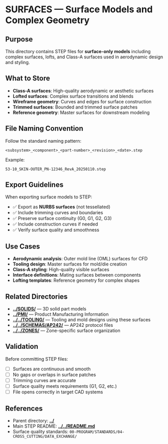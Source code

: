 # SURFACES — Surface Models and Complex Geometry

## Purpose

This directory contains STEP files for **surface-only models** including complex surfaces, lofts, and Class-A surfaces used in aerodynamic design and styling.

## What to Store

- **Class-A surfaces**: High-quality aerodynamic or aesthetic surfaces
- **Lofted surfaces**: Complex surface transitions and blends
- **Wireframe geometry**: Curves and edges for surface construction
- **Trimmed surfaces**: Bounded and trimmed surface patches
- **Reference geometry**: Master surfaces for downstream modeling

## File Naming Convention

Follow the standard naming pattern:
```
<subsystem>_<component>_<part-number>_<revision>_<date>.step
```

Example:
```
53-10_SKIN-OUTER_PN-12346_RevA_20250110.step
```

## Export Guidelines

When exporting surface models to STEP:
- ✅ Export as **NURBS surfaces** (not tessellated)
- ✅ Include trimming curves and boundaries
- ✅ Preserve surface continuity (G0, G1, G2, G3)
- ✅ Include construction curves if needed
- ✅ Verify surface quality and smoothness

## Use Cases

- **Aerodynamic analysis**: Outer mold line (OML) surfaces for CFD
- **Tooling design**: Master surfaces for mold/die creation
- **Class-A styling**: High-quality visible surfaces
- **Interface definitions**: Mating surfaces between components
- **Lofting templates**: Reference geometry for complex shapes

## Related Directories

- [**../SOLIDS/**](../SOLIDS/) — 3D solid part models
- [**../PMI/**](../PMI/) — Product Manufacturing Information
- [**../../TOOLING/**](../../TOOLING/) — Tooling and mold designs using these surfaces
- [**../../SCHEMAS/AP242/**](../../SCHEMAS/AP242/) — AP242 protocol files
- [**../../ZONES/**](../../ZONES/) — Zone-specific surface organization

## Validation

Before committing STEP files:
- [ ] Surfaces are continuous and smooth
- [ ] No gaps or overlaps in surface patches
- [ ] Trimming curves are accurate
- [ ] Surface quality meets requirements (G1, G2, etc.)
- [ ] File opens correctly in target CAD systems

## References

- Parent directory: [**../**](../)
- Main STEP README: [**../../README.md**](../../README.md)
- Surface quality standards: `00-PROGRAM/STANDARDS/04-CROSS_CUTTING/DATA_EXCHANGE/`
